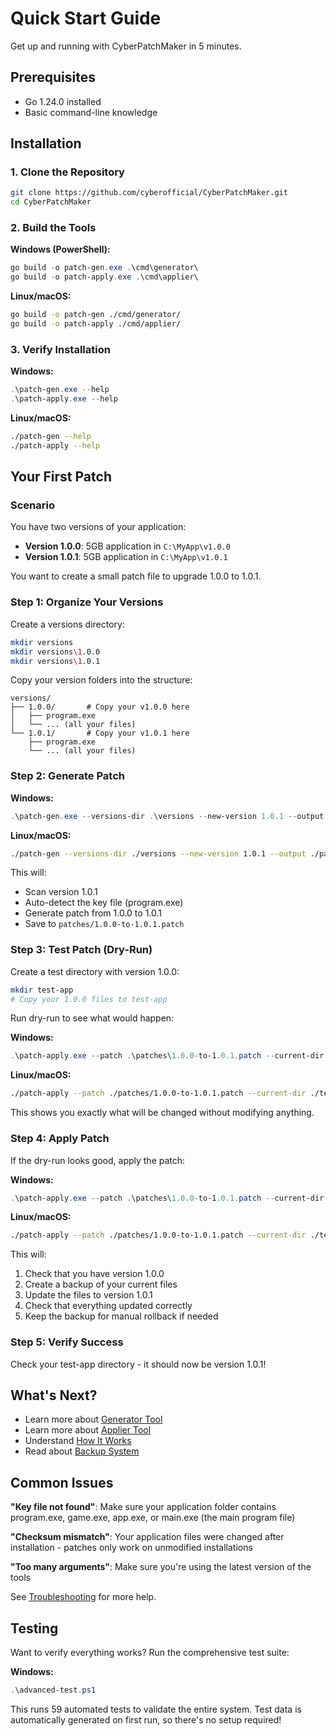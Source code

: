 # Quick Start Guide

Get up and running with CyberPatchMaker in 5 minutes.

## Prerequisites

- Go 1.24.0 installed
- Basic command-line knowledge

## Installation

### 1. Clone the Repository

```bash
git clone https://github.com/cyberofficial/CyberPatchMaker.git
cd CyberPatchMaker
```

### 2. Build the Tools

**Windows (PowerShell):**
```powershell
go build -o patch-gen.exe .\cmd\generator\
go build -o patch-apply.exe .\cmd\applier\
```

**Linux/macOS:**
```bash
go build -o patch-gen ./cmd/generator/
go build -o patch-apply ./cmd/applier/
```

### 3. Verify Installation

**Windows:**
```powershell
.\patch-gen.exe --help
.\patch-apply.exe --help
```

**Linux/macOS:**
```bash
./patch-gen --help
./patch-apply --help
```

## Your First Patch

### Scenario

You have two versions of your application:
- **Version 1.0.0**: 5GB application in `C:\MyApp\v1.0.0`
- **Version 1.0.1**: 5GB application in `C:\MyApp\v1.0.1`

You want to create a small patch file to upgrade 1.0.0 to 1.0.1.

### Step 1: Organize Your Versions

Create a versions directory:

```bash
mkdir versions
mkdir versions\1.0.0
mkdir versions\1.0.1
```

Copy your version folders into the structure:

```
versions/
├── 1.0.0/       # Copy your v1.0.0 here
│   ├── program.exe
│   └── ... (all your files)
└── 1.0.1/       # Copy your v1.0.1 here
    ├── program.exe
    └── ... (all your files)
```

### Step 2: Generate Patch

**Windows:**
```powershell
.\patch-gen.exe --versions-dir .\versions --new-version 1.0.1 --output .\patches
```

**Linux/macOS:**
```bash
./patch-gen --versions-dir ./versions --new-version 1.0.1 --output ./patches
```

This will:
- Scan version 1.0.1
- Auto-detect the key file (program.exe)
- Generate patch from 1.0.0 to 1.0.1
- Save to `patches/1.0.0-to-1.0.1.patch`

### Step 3: Test Patch (Dry-Run)

Create a test directory with version 1.0.0:

```bash
mkdir test-app
# Copy your 1.0.0 files to test-app
```

Run dry-run to see what would happen:

**Windows:**
```powershell
.\patch-apply.exe --patch .\patches\1.0.0-to-1.0.1.patch --current-dir .\test-app --dry-run
```

**Linux/macOS:**
```bash
./patch-apply --patch ./patches/1.0.0-to-1.0.1.patch --current-dir ./test-app --dry-run
```

This shows you exactly what will be changed without modifying anything.

### Step 4: Apply Patch

If the dry-run looks good, apply the patch:

**Windows:**
```powershell
.\patch-apply.exe --patch .\patches\1.0.0-to-1.0.1.patch --current-dir .\test-app --verify
```

**Linux/macOS:**
```bash
./patch-apply --patch ./patches/1.0.0-to-1.0.1.patch --current-dir ./test-app --verify
```

This will:
1. Check that you have version 1.0.0
2. Create a backup of your current files
3. Update the files to version 1.0.1
4. Check that everything updated correctly
5. Keep the backup for manual rollback if needed

### Step 5: Verify Success

Check your test-app directory - it should now be version 1.0.1!

## What's Next?

- Learn more about [Generator Tool](generator-guide.md)
- Learn more about [Applier Tool](applier-guide.md)
- Understand [How It Works](how-it-works.md)
- Read about [Backup System](backup-system.md)

## Common Issues

**"Key file not found"**: Make sure your application folder contains program.exe, game.exe, app.exe, or main.exe (the main program file)

**"Checksum mismatch"**: Your application files were changed after installation - patches only work on unmodified installations

**"Too many arguments"**: Make sure you're using the latest version of the tools

See [Troubleshooting](troubleshooting.md) for more help.

## Testing

Want to verify everything works? Run the comprehensive test suite:

**Windows:**
```powershell
.\advanced-test.ps1
```

This runs 59 automated tests to validate the entire system. Test data is automatically generated on first run, so there's no setup required!
